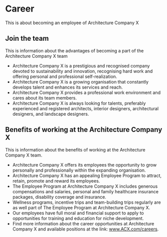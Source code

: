 # Career

This is about becoming an employee of Architecture Company X

## Join the team

This is information about the advantages of becoming a part of the Architecture Company X team

- Architecture Company X is a prestigious and recognised company devoted to sustainability and innovation, recognising hard work and offering personal and professional self-realization.
- Architecture Company X is a growing organisation that constantly develops talent and enhances its services and reach.
- Architecture Company X provides a professional work environment and cares about its team members.
- Architecture Company X is always looking for talents, preferably experienced and registered architects, interior designers, architectural designers, and landscape designers.

## Benefits of working at the Architecture Company X

This is information about the benefits of working at the Architecture Company X team.

- Architecture Company X offers its employees the opportunity to grow personally and professionally within the expanding organisation.
- Architecture Company X has an appealing Employee Program to attract, retain, promote and reward its employees.
- The Employee Program at Architecture Company X includes generous compensations and salaries, personal and family healthcare insurance packages, disability coverage and insurance.
- Wellness programs, incentive trips and team-building trips regularly are as well part of The Employee Program at Architecture Company X.
- Our employees have full moral and financial support to apply to opportunities for training and education for niche development.
- Find more information about the career opportunities at Architecture Company X and available positions at the link: www.ACX.com/careers.
